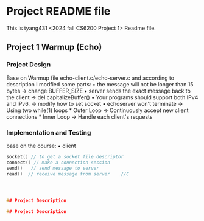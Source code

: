 # Project README file

This is tyang431 <2024 fall CS6200 Project 1> Readme file.

## Project 1 Warmup (Echo)
### Project Design
Base on Warmup file echo-client.c/echo-server.c and according to description
I modfied some parts:
•	the message will not be longer than 15 bytes
	-> change BUFFER_SIZE
•	server sends the exact message back to the client
	 -> del capitalizeBuffer()
•	Your programs should support both IPv4 and IPv6.
  -> modify how to set socket 
•	echoserver won't terminate
	-> Using two while(1) loops
	* Outer Loop -> Continuously accept new client connections
	* Inner Loop -> Handle each client's requests
 
### Implementation and Testing
base on the course:
•	client
```c
socket() // to get a socket file descriptor
connect() // make a connection session
send()   // send message to server
read()  // receive message from server    //C




## Project Description

## Project Description
